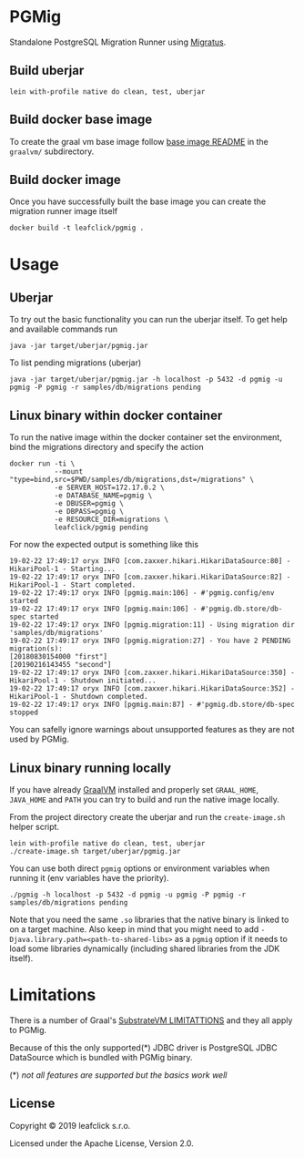 # PGMig

Standalone PostgreSQL Migration Runner using [Migratus](https://github.com/yogthos/migratus).

## Build uberjar

    lein with-profile native do clean, test, uberjar

## Build docker base image

To create the graal vm base image follow [base image README](graalvm/README.md) in the `graalvm/` subdirectory.

## Build docker image

Once you have successfully built the base image you can create the migration runner image itself

    docker build -t leafclick/pgmig .

# Usage

## Uberjar 

To try out the basic functionality you can run the uberjar itself. To get help and available commands run

    java -jar target/uberjar/pgmig.jar 

To list pending migrations (uberjar)

    java -jar target/uberjar/pgmig.jar -h localhost -p 5432 -d pgmig -u pgmig -P pgmig -r samples/db/migrations pending

## Linux binary within docker container

To run the native image within the docker container set the environment, bind the migrations directory and specify the action

    docker run -ti \
               --mount "type=bind,src=$PWD/samples/db/migrations,dst=/migrations" \
               -e SERVER_HOST=172.17.0.2 \
               -e DATABASE_NAME=pgmig \
               -e DBUSER=pgmig \
               -e DBPASS=pgmig \
               -e RESOURCE_DIR=migrations \
               leafclick/pgmig pending
               
For now the expected output is something like this

    19-02-22 17:49:17 oryx INFO [com.zaxxer.hikari.HikariDataSource:80] - HikariPool-1 - Starting...
    19-02-22 17:49:17 oryx INFO [com.zaxxer.hikari.HikariDataSource:82] - HikariPool-1 - Start completed.
    19-02-22 17:49:17 oryx INFO [pgmig.main:106] - #'pgmig.config/env started
    19-02-22 17:49:17 oryx INFO [pgmig.main:106] - #'pgmig.db.store/db-spec started
    19-02-22 17:49:17 oryx INFO [pgmig.migration:11] - Using migration dir 'samples/db/migrations'
    19-02-22 17:49:17 oryx INFO [pgmig.migration:27] - You have 2 PENDING migration(s):
    [20180830154000 "first"]
    [20190216143455 "second"]
    19-02-22 17:49:17 oryx INFO [com.zaxxer.hikari.HikariDataSource:350] - HikariPool-1 - Shutdown initiated...
    19-02-22 17:49:17 oryx INFO [com.zaxxer.hikari.HikariDataSource:352] - HikariPool-1 - Shutdown completed.
    19-02-22 17:49:17 oryx INFO [pgmig.main:87] - #'pgmig.db.store/db-spec stopped

You can safelly ignore warnings about unsupported features as they are not used by PGMig.

## Linux binary running locally

If you have already [GraalVM](https://github.com/oracle/graal/releases) installed and properly set `GRAAL_HOME`, `JAVA_HOME` and `PATH` you can try to build and run the native image locally.

From the project directory create the uberjar and run the `create-image.sh` helper script.

    lein with-profile native do clean, test, uberjar
    ./create-image.sh target/uberjar/pgmig.jar

You can use both direct `pgmig` options or environment variables when running it (env variables have the priority).

    ./pgmig -h localhost -p 5432 -d pgmig -u pgmig -P pgmig -r samples/db/migrations pending

Note that you need the same `.so` libraries that the native binary is linked to
on a target machine. Also keep in mind that you might need to add
`-Djava.library.path=<path-to-shared-libs>` as a `pgmig` option if it needs to load some
libraries dynamically (including shared libraries from the JDK itself).

# Limitations

There is a number of Graal's [SubstrateVM LIMITATTIONS](https://github.com/oracle/graal/blob/master/substratevm/LIMITATIONS.md)
and they all apply to PGMig.

Because of this the only supported(*) JDBC driver is PostgreSQL JDBC DataSource which is bundled with PGMig binary.

(*) *not all features are supported but the basics work well*
               
## License

Copyright © 2019 leafclick s.r.o.

Licensed under the Apache License, Version 2.0.

